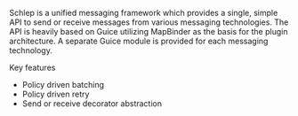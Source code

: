 Schlep is a unified messaging framework which provides a single, simple API 
to send or receive messages from various messaging technologies.  The API
is heavily based on Guice utilizing MapBinder as the basis for the plugin
architecture.  A separate Guice module is provided for each messaging 
technology.

Key features
*  Policy driven batching
*  Policy driven retry
*  Send or receive decorator abstraction